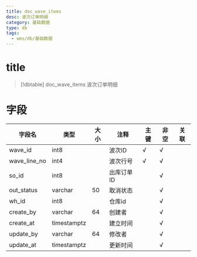 ```yaml
---
title: doc_wave_items
desc: 波次订单明细
category: 基础数据
type: db
tags:
  - wms/db/基础数据
---
```


# title
>[!dbtable] doc_wave_items
> 波次订单明细

# 字段
| 字段名 | 类型 | 大小 | 注释 | 主键 | 非空 | 关联 |
| --- | --- | --- | --- | --- | --- | --- |
| wave_id | int8 |  | 波次ID | √ | √ |  |
| wave_line_no | int4 |  | 波次行号 | √ | √ |  |
| so_id | int8 |  | 出库订单ID |  | √ |  |
| out_status | varchar | 50 | 取消状态 |  | √ |  |
| wh_id | int8 |  | 仓库id |  | √ |  |
| create_by | varchar | 64 | 创建者 |  | √ |  |
| create_at | timestamptz |  | 建立时间 |  | √ |  |
| update_by | varchar | 64 | 修改者 |  | √ |  |
| update_at | timestamptz |  | 更新时间 |  | √ |  |

